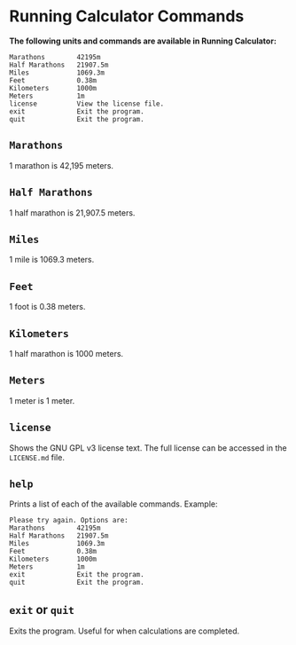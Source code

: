 # Running Calculator Commands

**The following units and commands are available in Running Calculator:**

```text
Marathons        42195m
Half Marathons   21907.5m
Miles            1069.3m
Feet             0.38m
Kilometers       1000m
Meters           1m
license          View the license file. 
exit             Exit the program.
quit             Exit the program.
```

## `Marathons`

1 marathon is 42,195 meters.

## `Half Marathons`

1 half marathon is 21,907.5 meters.

## `Miles`

1 mile is 1069.3 meters.

## `Feet`

1 foot is 0.38 meters.

## `Kilometers`

1 half marathon is 1000 meters.

## `Meters`

1 meter is 1 meter.

## `license`

Shows the GNU GPL v3 license text. The full license can be accessed in the `LICENSE.md` file.

## `help`

Prints a list of each of the available commands. Example:

```text
Please try again. Options are:
Marathons        42195m
Half Marathons   21907.5m
Miles            1069.3m
Feet             0.38m
Kilometers       1000m
Meters           1m
exit             Exit the program.
quit             Exit the program.
```

## `exit` or `quit`

Exits the program. Useful for when calculations are completed.
